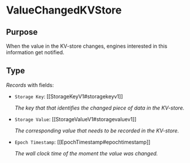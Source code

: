 # ValueChangedKVStore

## Purpose
When the value in the KV-store changes, engines interested in this information get notified. 

## Type

<!-- --8<-- [start:type] -->
<div class="type">

*Records* with fields:
- `Storage Key`: [[StorageKeyV1#storagekeyv1]]

  *The key that that identifies the changed piece of data in the KV-store.*

- `Storage Value`: [[StorageValueV1#storagevaluev1]]

  *The corresponding value that needs to be recorded in the KV-store.*

- `Epoch Timestamp`: [[EpochTimestamp#epochtimestamp]]

  *The wall clock time of the moment the value was changed.*

</div>
<!-- --8<-- [end:type] -->